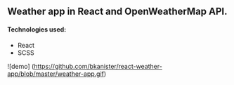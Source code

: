 ## Weather app in React and OpenWeatherMap API.

#### Technologies used:
- React
- SCSS

![demo] (https://github.com/bkanister/react-weather-app/blob/master/weather-app.gif)

